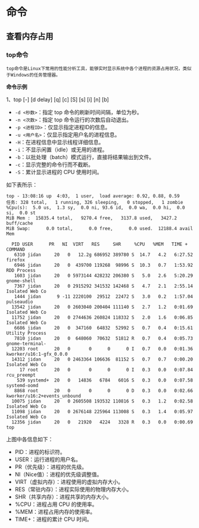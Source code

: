 # 命令

## 查看内存占用

### top命令

    top命令是Linux下常用的性能分析工具，能够实时显示系统中各个进程的资源占用状况，类似于Windows的任务管理器。

**命令示例**

1、top [-] [d delay] [q] [c] [S] [s] [i] [n] [b]

* `-d <秒数>`：指定 top 命令的刷新时间间隔，单位为秒。
* `-n <次数>`：指定 top 命令运行的次数后自动退出。
* `-p <进程ID>`：仅显示指定进程ID的信息。
* `-u <用户名>`：仅显示指定用户名的进程信息。
* `-H`：在进程信息中显示线程详细信息。
* `-i`：不显示闲置（idle）或无用的进程。
* `-b`：以批处理（batch）模式运行，直接将结果输出到文件。
* `-c`：显示完整的命令行而不截断。
* `-S`：累计显示进程的 CPU 使用时间。

如下表所示：

```
top - 13:08:16 up  4:03,  1 user,  load average: 0.92, 0.88, 0.59
任务: 328 total,   1 running, 326 sleeping,   0 stopped,   1 zombie
%Cpu(s):  5.0 us,  1.3 sy,  0.0 ni, 93.6 id,  0.0 wa,  0.0 hi,  0.0 si,  0.0 st
MiB Mem :  15835.4 total,   9270.4 free,   3137.8 used,   3427.2 buff/cache
MiB Swap:      0.0 total,      0.0 free,      0.0 used.  12188.4 avail Mem 
 
  PID USER      PR   NI  VIRT   RES     SHR     %CPU   %MEM   TIME + COMMAND
   6310 jidan     20   0   12.2g 686952 389780 S  14.7   4.2   6:27.52 firefox  
   6946 jidan     20   0  439700 119268  98996 S  10.3   0.7   1:53.92 RDD Process  
   1603 jidan     20   0 5973144 428232 206380 S   5.0   2.6   5:20.29 gnome-shell  
   7367 jidan     20   0 2915292 341532 142468 S   4.7   2.1   2:55.14 Isolated Web Co  
   1444 jidan      9 -11 2220100  29512  22472 S   3.0   0.2   1:57.04 pulseaudio   
  13542 jidan     20   0 2603040 200404 111140 S   2.7   1.2   0:01.69 Isolated Web Co  
  11752 jidan     20   0 2744636 260824 118332 S   2.0   1.6   0:06.85 Isolated Web Co  
   6686 jidan     20   0  347160  64832  52992 S   0.7   0.4   0:15.61 Utility Process  
   7810 jidan     20   0  648060  70632  51812 R   0.7   0.4   0:05.73 gnome-terminal-  
  12203 root      20   0       0      0      0 I   0.7   0.0   0:01.36 kworker/u16:1-gfx_0.0.0  
  14312 jidan     20   0 2463364 106636  81152 S   0.7   0.7   0:00.20 Isolated Web Co  
     17 root      20   0       0      0      0 I   0.3   0.0   0:07.84 rcu_preempt  
    539 systemd+  20   0   14836   6784   6016 S   0.3   0.0   0:07.58 systemd-oomd   
   8868 root      20   0       0      0      0 D   0.3   0.0   0:02.66 kworker/u16:2+events_unbound   
  10075 jidan     20   0 2605508 193532 110816 S   0.3   1.2   0:02.58 Isolated Web Co  
  11098 jidan     20   0 2676148 225964 113008 S   0.3   1.4   0:05.97 Isolated Web Co  
  12356 jidan     20   0   21920   4224   3328 R   0.3   0.0   0:00.69 top  
```

上图中各信息如下：

* PID：进程的标识符。
* USER：运行进程的用户名。
* PR（优先级）：进程的优先级。
* NI（Nice值）：进程的优先级调整值。
* VIRT（虚拟内存）：进程使用的虚拟内存大小。
* RES（常驻内存）：进程实际使用的物理内存大小。
* SHR（共享内存）：进程共享的内存大小。
* %CPU：进程占用 CPU 的使用率。
* %MEM：进程占用内存的使用率。
* TIME+：进程的累计 CPU 时间。
